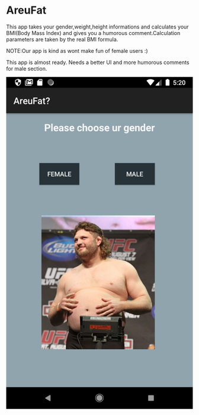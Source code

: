 # AreuFat 

This app takes your gender,weight,height informations and calculates your BMI(Body Mass Index) and gives you a humorous comment.Calculation parameters are taken by the real BMI formula.

NOTE:Our app is kind as wont make fun of female users :)

This app is almost ready. Needs a better UI and more humorous comments for male section.

![](PrevImg/1.png)
